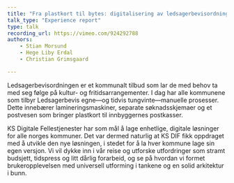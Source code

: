 ```yaml
---
title: "Fra plastkort til bytes: digitalisering av ledsagerbevisordningen i norske kommuner"
talk_type: "Experience report"
type: talk
recording_url: https://vimeo.com/924292788
authors:
    - Stian Morsund
    - Hege Liby Erdal
    - Christian Grimsgaard

---
```

Ledsagerbevisordningen er et kommunalt tilbud som lar de med behov ta med seg følge på kultur- og fritidsarrangementer. I dag har alle kommunene som tilbyr Ledsagerbevis egne—og tidvis tungvinte—manuelle prosesser. Dette innebærer lamineringsmaskiner, separate søknadsskjemaer og et postvesen som bringer plastkort til innbyggernes postkasser.

KS Digitale Fellestjenester har som mål å lage enhetlige, digitale løsninger for alle norges kommuner. Det var dermed naturlig at KS DIF fikk oppdraget med å utvikle den nye løsningen, i stedet for å la hver kommune lage sin egen versjon. Vi vil dykke inn i vår reise og utforske utfordringer som stramt budsjett, tidspress og litt dårlig forarbeid, og se på hvordan vi formet brukeropplevelsen med universell utforming i tankene og en solid arkitektur i bunn.
